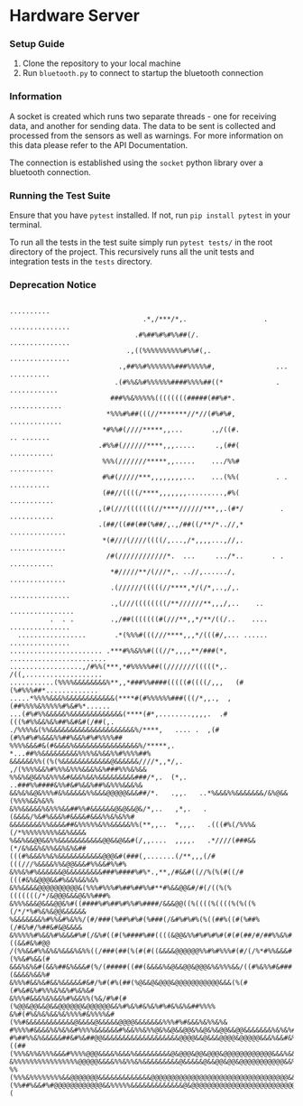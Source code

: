 
# Hardware Server
### Setup Guide
1. Clone the repository to your local machine
2. Run `bluetooth.py` to connect to startup the bluetooth connection

### Information
A socket is created which runs two separate threads - one for receiving data, and another for sending data. 
The data to be sent is collected and processed from the sensors as well as warnings. For more information on this data 
please refer to the API Documentation. 

The connection is established using the `socket` python library over a bluetooth connection. 

### Running the Test Suite
Ensure that you have `pytest` installed. If not, run `pip install pytest` in your terminal.

To run all the tests in the test suite simply run `pytest tests/` in the root directory of the project. This recursively
runs all the unit tests and integration tests in the `tests` directory.


### Deprecation Notice
```
                                                                      ..........
                                 .*,/***/*,.                   . ...............
                               .#%##%#%#%%##(/.                  ...............
                             .,((%%%%%%%%%%#%%#(,.               ...............
                           .,##%%#%%%%%%%###%%%%%#,               ... ..........
                          .(#%%&%#%%%%%%####%%%%##((*             . ............
                         ###%%&%%%%%((((((((#####(##%#*.           .............
                        *%%%#%##(((//*******//*//(#%#%#,           .............
                       *#%%#(////*****,,...       .,/((#.             .. .......
                      .#%%#(//////****,,,.....     .,(##(            ...........
                       %%%(///////*****,,.....    .../%%#            ...........
                       #%#(/////***,,,,,,,,...    ...(%%(         . . ..........
                       (##//((((/****,,,,,,,.........,#%(            ...........
                      ,(#(///(((((((//****//////***,,.(#*/         . ...........
                      .(##/((##(##(%##/,.,/##((/**/*..//,*        ..............
                       *(#///(////((((/,...,/*,,,,...,//,.        ..............
                        /#(////////////*.  ...     .../*..       . . ...........
                         *#/////**/(///*,. ..//,....../,          ..............
                         .(//////(((((//****,*/(/*,..,/,.        ...............
                         .,(///((((((((/**//////**,,,/,..    .. ................
          .  . .         .,/##(((((((#(///**,,*/**/((/..    .... ...............
  .................       .*(%%%#(((///****,,,*/(((#/,... ...... ...............
....................... .***#%%&%%#(((//*,,,,**/###(*,  ........................
..................,/#%%(***,*#%%%%%##((///////(((((*,.   /((,...................
...........(%%%%&&&&&&&&%**,,*###%%####(((((#((((/,,,   (#(%#%%%##*.............
.....*%%%%&&&%&&&&&&&&&&&&(****#(#%%%%%%###(((/*,,.,  ,(##%%%%&%%%%%#%&#%*......
...(#%#%%&&&&&%&&&&&&&&&&&&&(****(#*,........,,,,.  .#(((%#%%&&%&%##%&#&#(/##(,.
./%%%%&(%%&&&&&&&&&&&&&&&&&&&&&%/****,   .... .  ,(#(#%%#%#%&&&%%##%&&%#%#%%%%##
%%%%&&&#&(#&&&&%&&&&&&&&&&&&&&&&%/*****,.    *...##%%&&&&&&&&&%%%%&%&&%%#%%%%##%
&&&&&&%%((%(%&&&&&&&&&&&&@&&&&&&////*,,*/,.   ,/(%%%%&&%#%%%&%%%&&&%&%###%%%&%&&
%%&%&@&&%&%%%&#&&&%&&%&&&&&&&&&###/*,.  (*,.   ..###%%####&%%#&#%&&%##%&%%%&&&%&
&&%&%&@&%%%#&%&&&&&%%&&&@@@@@&&&##/*.   .,,.   ..*%&&&%%&&&&&&&/&%@&&(%%%%&&%&%%
&%%&&&&&%&%%%&&##%%#&&&&&&@&@&&@&/*,..   ,*,.   .(&&&&/%&#%&&&%#&&&&#&&&%%&%&%%#
&&&&&&&&%%&&&&##&%%%%%&%%&&&&&%%(**,,..  *,,,.   .(((#%(/%%%&(/*%%%%%%%%%&&%&&&&
%&&%&&@@&&%%&&&&&&&&&&&@@&&@&&#(/,,....  ,,,,.   .*////(###&&(*/&%&&%&%%&&%&%&##
(((#%&&&%%&%&&&&&&&&&&&@@@&#(###(,.......(/**,,,(/#(((///%&&&&%%&@@&&&#%%&&#%%#%
&%%&%#%&&&&&&@&&&&&&&&&###%####%#%*.,**,/#&&#((//%(%(#((/#(((#&%&@@@&&#%&&%&&%&%
&%%&&&&@@@@@@@@@@&(%%%#%%%#%##%##%%#**#%&&@@&#/#(/((%(%(((((((/*/&@@@&&&@&%%###%
&%%%&&&@&&&@@&%#((####%#%##%#%%#%####/&&&@@((%((((%((((%(%((%(/*/*%#%&%&@@&&&&&&
%&&&&&&&%#%%&#%&%%/(#/###(%##%#%#(%###(/&#%#%#%(%((##%((#(%##%(/#&%#/%##&#&@&&&&
&%%%%%#%&&%#%&&&#%#(/&%#((#(%####%##((((&@@&%%#%#%#%#(#(#(##/#/##%%&%#((&&#&%#@@
/(%%&&#%%&%&%&&&%&%%((/###(##(%(#(#((&&&&@@@@@@%%#%#%%%#(#/(/%*#%%&&&#(%%&#%&&(#
&&&%&%&#(&&%##&%&&&#(%/(#####((##(&&&&%&@&&@@&@@@&%&%%%&&/((#%&%%#&###(&&&&%&&%#
&%%%#&&%&#&&%&&&&&#&#/%#(#%(##(%@&&@&@@@&@@@@@@@@@@@&&&(%(#(#%&#&%#%%%&%&%#%&%&#
&%%%#&&&%&%&&%#%&&%%(%&/#%#(#(%@@&@@&&@&&@@@@@@&@@@@@@&&%#%&%#&%&%#%#&%&%&##%%%%
&%#(#%&%&%&&%&%%%%#&%%%%&#(%%#&&&&&&&&&&&&@&&&&@&&&&&@@@@&&&&&&&%%%#%#&&&%&%%&%&
#%%%%#&&&&%&%&%&#%%%%&&&&&&#%&&%%&%%@&%&@&&@@&%&@&%&@@&&@@&&&&&&&%&%&%#&%&&&#%#&
#%##%%&%&&&&&##&#%&##@@&&&&&&&&&&&&&&&&&&&@@@@&&@&&&@@@@&@@@@@&&&%&&#&%&&&&&((##
(%%%&%%&%%%&&&#%%%%@@@&&&&%&&&%&&&&&&&&&@&@@@&@@&@@@&@@@@@@@@@@@@&&&%&&&&&&&&%%%
&%%%%%%%%%%%%%%%%@@@@@&&&&%%&%%&%&&&&&&&&&@&&&&&@&&@@&@@&@@@@@@@@@@@&&%&&%%&&&%&
%%(%%%&%%%%%%%%&&@@@@@@@&&&&&&&&&&&&&@@@@@@@@@@@@@@@@@@@@@@@@@@@@@@@@@@&&&%%%&&%
(%%##%&&#%#@@@@@@@@@@@@&&%%%%%&&&&&&&&&&&&&@&@@@@@@@@@@@@@@@@@@@@@@@@@@@@@&%&&&(
```
